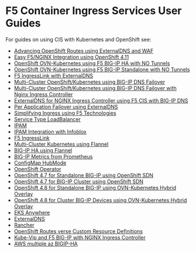 F5 Container Ingress Services User Guides
========================================================

For guides on using CIS with Kubernetes and OpenShift see:

* [Advancing OpenShift Routes using ExternalDNS and WAF](https://github.com/f5devcentral/f5-cis-docs/tree/main/user_guides/routes-externaldns-waf#readme)
* [Easy F5/NGINX Integration using OpenShift 4.11](https://github.com/f5devcentral/f5-cis-docs/blob/main/user_guides/ingresslink-on-openshift/README.md)
* [OpenShift OVN-Kubernetes using F5 BIG-IP HA with NO Tunnels](https://github.com/f5devcentral/f5-cis-docs/tree/main/user_guides/ovn-kubernetes-ha#readme)
* [OpenShift OVN-Kubernetes using F5 BIG-IP Standalone with NO Tunnels](https://github.com/f5devcentral/f5-cis-docs/tree/main/user_guides/ovn-kubernetes-standalone#readme)
* [F5 IngressLink with ExternalDNS](https://github.com/f5devcentral/f5-cis-docs/tree/main/user_guides/ingresslink-externaldns#readme)
* [Multi-Cluster OpenShift/Kubernetes using BIG-IP DNS Failover](https://github.com/f5devcentral/f5-cis-docs/tree/main/user_guides/multi-deployment#readme)
* [Multi-Cluster OpenShift/Kubernetes using BIG-IP DNS Failover with Nginx Ingress Controller](https://github.com/f5devcentral/f5-cis-docs/blob/main/user_guides/multi-deployment-nginx/README.md)
* [ExternalDNS for NGINX Ingress Controller using F5 CIS with BIG-IP DNS](https://github.com/f5devcentral/f5-cis-docs/tree/main/user_guides/externaldns-nginx#readme)
* [Per Application Failover using ExternalDNS](https://github.com/f5devcentral/f5-cis-docs/tree/main/user_guides/per-application-failover#readme)
* [Simplifying Ingress using F5 Technologies](https://github.com/f5devcentral/f5-cis-docs/tree/main/user_guides/simplifying-ingress#readme)
* [Service Type LoadBalancer](https://github.com/f5devcentral/f5-cis-docs/blob/main/user_guides/servicetypelb/README.md)
* [IPAM](https://github.com/f5devcentral/f5-cis-docs/blob/main/user_guides/ipam/README.md)
* [IPAM Integration with Infoblox](https://github.com/f5devcentral/f5-cis-docs/blob/main/user_guides/ipam-infoblox/README.md)
* [F5 IngressLink](https://github.com/f5devcentral/f5-cis-docs/tree/main/user_guides/ingresslink)
* [Multi-Cluster Kubernetes using Flannel](https://github.com/f5devcentral/f5-cis-docs/blob/main/user_guides/multi-cluster/user-guide.md)
* [BIG-IP HA using Flannel](https://github.com/f5devcentral/f5-cis-docs/blob/main/user_guides/k8s-ha/README.md)
* [BIG-IP Metrics from Prometheus](https://github.com/f5devcentral/f5-cis-docs/blob/main/user_guides/prometheus/README.md)
* [ConfigMap HubMode](https://github.com/f5devcentral/f5-cis-docs/blob/main/user_guides/hubmode/README.md)
* [OpenShift Operator](https://github.com/f5devcentral/f5-cis-docs/tree/main/user_guides/operator#readme)
* [OpenShift 4.7 for Standalone BIG-IP using OpenShift SDN](https://github.com/f5devcentral/f5-cis-docs/blob/main/user_guides/openshift-4-7/standalone/README.md)
* [OpenShift 4.7 for BIG-IP Cluster using OpenShift SDN](https://github.com/f5devcentral/f5-cis-docs/blob/main/user_guides/openshift-4-7/cluster/README.md)
* [OpenShift 4.8 for Standalone BIG-IP using OVN-Kubernetes Hybrid Overlay](https://github.com/f5devcentral/f5-cis-docs/blob/main/user_guides/openshift-4-8/standalone-ovn-k8s-hybrid/README.md)
* [OpenShift 4.8 for Cluster BIG-IP Devices using OVN-Kubernetes Hybrid Overlay](https://github.com/f5devcentral/f5-cis-docs/blob/main/user_guides/openshift-4-8/cluster-ovn-hybird/README.md)
* [EKS Anywhere](https://github.com/f5devcentral/f5-cis-docs/blob/main/user_guides/eks-anywhere/README.md)
* [ExternalDNS](https://github.com/f5devcentral/f5-cis-docs/blob/main/user_guides/externaldns/README.md)
* [Rancher](https://github.com/f5devcentral/f5-cis-docs/tree/main/user_guides/rancher/simple-install#readme)
* [OpenShift Routes verse Custom Resource Definitions](https://github.com/f5devcentral/f5-cis-docs/tree/main/user_guides/route-vs-crd#readme)
* [Kube-Vip and F5 BIG-IP with NGINX Ingress Controller](https://github.com/f5devcentral/f5-cis-docs/blob/main/user_guides/kube-vip/README.md)
* [AWS multiple az BIGIP-HA](https://github.com/f5devcentral/f5-cis-docs/blob/main/user_guides/bigip-ha-across-az/README.md)

